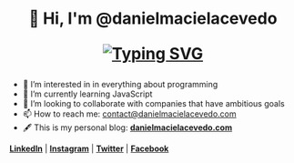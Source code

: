 <h1 align="center" >
👋  Hi, I'm @danielmacielacevedo

[![Typing SVG](https://readme-typing-svg.herokuapp.com?font=Montserrat-bold&color=F7D03E&center=true&lines=Back/%F0%9F%92%BB+Front+Developer+in+process+%F0%9F%92%BB;Never+stop+learning;Platzi+Student)](https://git.io/typing-svg)
</h1>

- 👀  I’m interested in in everything about programming
- 🌱  I’m currently learning JavaScript
- 💞️  I’m looking to collaborate with companies that have ambitious goals
- 📫  How to reach me: contact@danielmacielacevedo.com
- 🖋  This is my personal blog: [**danielmacielacevedo.com**](https://danielmacielacevedo.com/ "danielmacielacevedo.com")


[**LinkedIn**](https://linkedin.com/in/danielmacielacevedo "LinkedIn") | [**Instagram**](http://instagram.com/dannmacode "Instagram") | [**Twitter**](http://twitter.com/danielmacielace "Twitter") | [**Facebook**](http://facebook.com/danielmacielace "Facebook")
